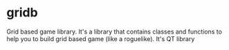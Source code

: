 # gridb
Grid based game library.
It's a library that contains classes and functions to help you to build grid based game (like a roguelike).
It's QT library
